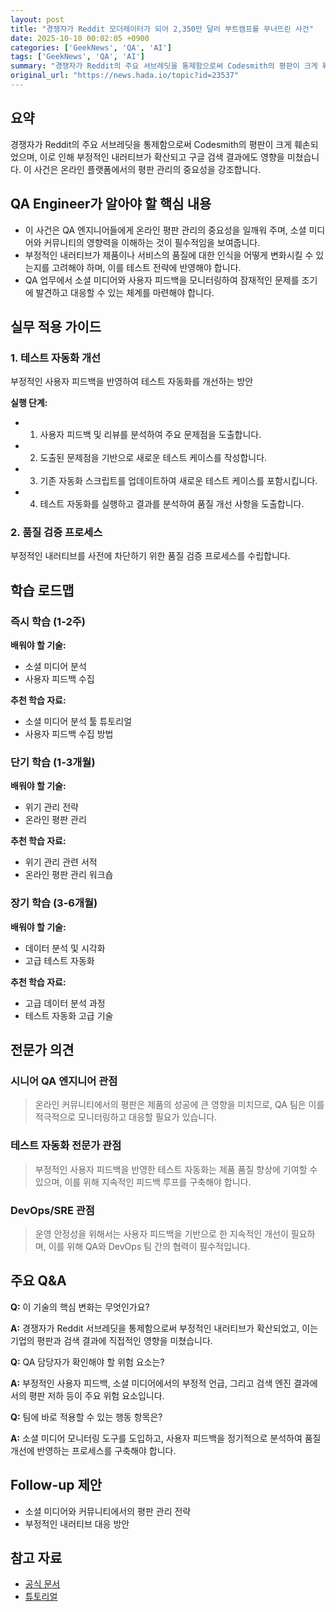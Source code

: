 ```yaml
---
layout: post
title: "경쟁자가 Reddit 모더레이터가 되어 2,350만 달러 부트캠프를 무너뜨린 사건"
date: 2025-10-10 00:02:05 +0900
categories: ['GeekNews', 'QA', 'AI']
tags: ['GeekNews', 'QA', 'AI']
summary: "경쟁자가 Reddit의 주요 서브레딧을 통제함으로써 Codesmith의 평판이 크게 훼손되었으며, 이로 인해 부정적인 내러티브가 확산되고 구글 검색 결과에도 영향을 미쳤습니다. 이 사건은 온라인 플랫폼에서의 평판 관리의 중요성을 강조합니다."
original_url: "https://news.hada.io/topic?id=23537"
---
```


## 요약

경쟁자가 Reddit의 주요 서브레딧을 통제함으로써 Codesmith의 평판이 크게 훼손되었으며, 이로 인해 부정적인 내러티브가 확산되고 구글 검색 결과에도 영향을 미쳤습니다. 이 사건은 온라인 플랫폼에서의 평판 관리의 중요성을 강조합니다.

## QA Engineer가 알아야 할 핵심 내용

- 이 사건은 QA 엔지니어들에게 온라인 평판 관리의 중요성을 일깨워 주며, 소셜 미디어와 커뮤니티의 영향력을 이해하는 것이 필수적임을 보여줍니다.
- 부정적인 내러티브가 제품이나 서비스의 품질에 대한 인식을 어떻게 변화시킬 수 있는지를 고려해야 하며, 이를 테스트 전략에 반영해야 합니다.
- QA 업무에서 소셜 미디어와 사용자 피드백을 모니터링하여 잠재적인 문제를 조기에 발견하고 대응할 수 있는 체계를 마련해야 합니다.

## 실무 적용 가이드

### 1. 테스트 자동화 개선

부정적인 사용자 피드백을 반영하여 테스트 자동화를 개선하는 방안

**실행 단계:**
- 1. 사용자 피드백 및 리뷰를 분석하여 주요 문제점을 도출합니다.
- 2. 도출된 문제점을 기반으로 새로운 테스트 케이스를 작성합니다.
- 3. 기존 자동화 스크립트를 업데이트하여 새로운 테스트 케이스를 포함시킵니다.
- 4. 테스트 자동화를 실행하고 결과를 분석하여 품질 개선 사항을 도출합니다.

### 2. 품질 검증 프로세스

부정적인 내러티브를 사전에 차단하기 위한 품질 검증 프로세스를 수립합니다.

## 학습 로드맵

### 즉시 학습 (1-2주)

**배워야 할 기술:**
- 소셜 미디어 분석
- 사용자 피드백 수집

**추천 학습 자료:**
- 소셜 미디어 분석 툴 튜토리얼
- 사용자 피드백 수집 방법

### 단기 학습 (1-3개월)

**배워야 할 기술:**
- 위기 관리 전략
- 온라인 평판 관리

**추천 학습 자료:**
- 위기 관리 관련 서적
- 온라인 평판 관리 워크숍

### 장기 학습 (3-6개월)

**배워야 할 기술:**
- 데이터 분석 및 시각화
- 고급 테스트 자동화

**추천 학습 자료:**
- 고급 데이터 분석 과정
- 테스트 자동화 고급 기술

## 전문가 의견

### 시니어 QA 엔지니어 관점

> 온라인 커뮤니티에서의 평판은 제품의 성공에 큰 영향을 미치므로, QA 팀은 이를 적극적으로 모니터링하고 대응할 필요가 있습니다.

### 테스트 자동화 전문가 관점

> 부정적인 사용자 피드백을 반영한 테스트 자동화는 제품 품질 향상에 기여할 수 있으며, 이를 위해 지속적인 피드백 루프를 구축해야 합니다.

### DevOps/SRE 관점

> 운영 안정성을 위해서는 사용자 피드백을 기반으로 한 지속적인 개선이 필요하며, 이를 위해 QA와 DevOps 팀 간의 협력이 필수적입니다.

## 주요 Q&A

**Q:** 이 기술의 핵심 변화는 무엇인가요?

**A:** 경쟁자가 Reddit 서브레딧을 통제함으로써 부정적인 내러티브가 확산되었고, 이는 기업의 평판과 검색 결과에 직접적인 영향을 미쳤습니다.

**Q:** QA 담당자가 확인해야 할 위험 요소는?

**A:** 부정적인 사용자 피드백, 소셜 미디어에서의 부정적 언급, 그리고 검색 엔진 결과에서의 평판 저하 등이 주요 위험 요소입니다.

**Q:** 팀에 바로 적용할 수 있는 행동 항목은?

**A:** 소셜 미디어 모니터링 도구를 도입하고, 사용자 피드백을 정기적으로 분석하여 품질 개선에 반영하는 프로세스를 구축해야 합니다.

## Follow-up 제안

- 소셜 미디어와 커뮤니티에서의 평판 관리 전략
- 부정적인 내러티브 대응 방안

## 참고 자료

- [공식 문서](https://www.reddit.com/r/faq)
- [튜토리얼](https://www.udemy.com/course/social-media-analysis/)
